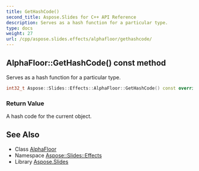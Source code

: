 ```yaml
---
title: GetHashCode()
second_title: Aspose.Slides for C++ API Reference
description: Serves as a hash function for a particular type.
type: docs
weight: 27
url: /cpp/aspose.slides.effects/alphafloor/gethashcode/
---
```

## AlphaFloor::GetHashCode() const method


Serves as a hash function for a particular type.

```cpp
int32_t Aspose::Slides::Effects::AlphaFloor::GetHashCode() const override
```


### Return Value

A hash code for the current object.

## See Also

* Class [AlphaFloor](./)
* Namespace [Aspose::Slides::Effects](../)
* Library [Aspose.Slides](../../)